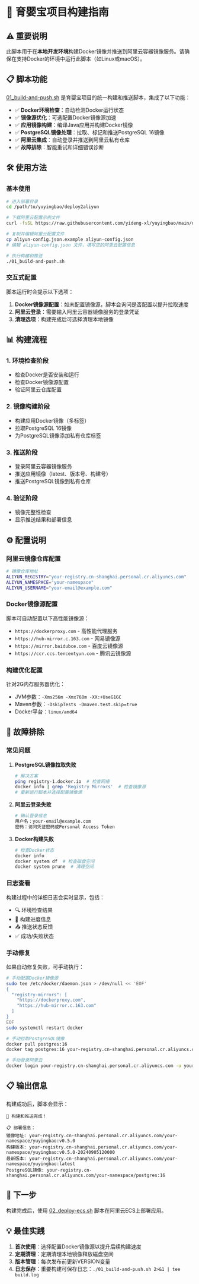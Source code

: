 # 🚀 育婴宝项目构建指南

## ⚠️ 重要说明

此脚本用于在**本地开发环境**构建Docker镜像并推送到阿里云容器镜像服务。请确保在支持Docker的环境中运行此脚本（如Linux或macOS）。

## 📋 脚本功能

[01_build-and-push.sh](https://github.com/yideng-xl/yuyingbao/blob/main/deploy2aliyun/01_build-and-push.sh) 是育婴宝项目的统一构建和推送脚本，集成了以下功能：

- ✅ **Docker环境检查**：自动检测Docker运行状态
- ✅ **镜像源优化**：可选配置Docker镜像源加速
- ✅ **应用镜像构建**：编译Java应用并构建Docker镜像
- ✅ **PostgreSQL镜像处理**：拉取、标记和推送PostgreSQL 16镜像
- ✅ **阿里云集成**：自动登录并推送到阿里云私有仓库
- ✅ **故障排除**：智能重试和详细错误诊断

## 🛠️ 使用方法

### 基本使用

```bash
# 进入部署目录
cd /path/to/yuyingbao/deploy2aliyun

# 下载阿里云配置示例文件
curl -fsSL https://raw.githubusercontent.com/yideng-xl/yuyingbao/main/deploy2aliyun/aliyun-config.json.example -o aliyun-config.json.example

# 复制并编辑阿里云配置文件
cp aliyun-config.json.example aliyun-config.json
# 编辑 aliyun-config.json 文件，填写您的阿里云配置信息

# 执行构建和推送
./01_build-and-push.sh
```

### 交互式配置

脚本运行时会提示以下选项：

1. **Docker镜像源配置**：如未配置镜像源，脚本会询问是否配置以提升拉取速度
2. **阿里云登录**：需要输入阿里云容器镜像服务的登录凭证
3. **清理选项**：构建完成后可选择清理本地镜像

## 📊 构建流程

### 1. 环境检查阶段
- 检查Docker是否安装和运行
- 检查Docker镜像源配置
- 验证阿里云仓库配置

### 2. 镜像构建阶段
- 构建应用Docker镜像（多标签）
- 拉取PostgreSQL 16镜像
- 为PostgreSQL镜像添加私有仓库标签

### 3. 推送阶段
- 登录阿里云容器镜像服务
- 推送应用镜像（latest、版本号、构建号）
- 推送PostgreSQL镜像到私有仓库

### 4. 验证阶段
- 镜像完整性检查
- 显示推送结果和部署信息

## ⚙️ 配置说明

### 阿里云镜像仓库配置

```bash
# 镜像仓库地址
ALIYUN_REGISTRY="your-registry.cn-shanghai.personal.cr.aliyuncs.com"
ALIYUN_NAMESPACE="your-namespace"
ALIYUN_USERNAME="your-email@example.com"
```

### Docker镜像源配置

脚本可自动配置以下高性能镜像源：
- `https://dockerproxy.com` - 高性能代理服务
- `https://hub-mirror.c.163.com` - 网易镜像源
- `https://mirror.baidubce.com` - 百度云镜像源
- `https://ccr.ccs.tencentyun.com` - 腾讯云镜像源

### 构建优化配置

针对2G内存服务器优化：
- JVM参数：`-Xms256m -Xmx768m -XX:+UseG1GC`
- Maven参数：`-DskipTests -Dmaven.test.skip=true`
- Docker平台：`linux/amd64`

## 🔧 故障排除

### 常见问题

1. **PostgreSQL镜像拉取失败**
   ```bash
   # 解决方案
   ping registry-1.docker.io  # 检查网络
   docker info | grep 'Registry Mirrors'  # 检查镜像源
   # 重新运行脚本并选择配置镜像源
   ```

2. **阿里云登录失败**
   ```bash
   # 确认登录信息
   用户名：your-email@example.com
   密码：访问凭证密码或Personal Access Token
   ```

3. **Docker构建失败**
   ```bash
   # 检查Docker状态
   docker info
   docker system df  # 检查磁盘空间
   docker system prune  # 清理空间
   ```

### 日志查看

构建过程中的详细日志会实时显示，包括：
- 🔍 环境检查结果
- 🔨 构建进度信息
- 📤 推送状态反馈
- ✅ 成功/失败状态

### 手动修复

如果自动修复失败，可手动执行：

```bash
# 手动配置Docker镜像源
sudo tee /etc/docker/daemon.json > /dev/null << 'EOF'
{
  "registry-mirrors": [
    "https://dockerproxy.com",
    "https://hub-mirror.c.163.com"
  ]
}
EOF
sudo systemctl restart docker

# 手动拉取PostgreSQL镜像
docker pull postgres:16
docker tag postgres:16 your-registry.cn-shanghai.personal.cr.aliyuncs.com/your-namespace/postgres:16

# 手动登录阿里云
docker login your-registry.cn-shanghai.personal.cr.aliyuncs.com -u your-email@example.com
```

## 📋 输出信息

构建成功后，脚本会显示：

```
🎉 构建和推送完成！

📋 部署信息：
镜像地址: your-registry.cn-shanghai.personal.cr.aliyuncs.com/your-namespace/yuyingbao:v0.5.0
构建版本: your-registry.cn-shanghai.personal.cr.aliyuncs.com/your-namespace/yuyingbao:v0.5.0-20240905120000
最新版本: your-registry.cn-shanghai.personal.cr.aliyuncs.com/your-namespace/yuyingbao:latest
PostgreSQL镜像: your-registry.cn-shanghai.personal.cr.aliyuncs.com/your-namespace/postgres:16
```

## 🚀 下一步

构建完成后，使用 [02_deploy-ecs.sh](https://github.com/yideng-xl/yuyingbao/blob/main/deploy2aliyun/02_deploy-ecs.sh) 脚本在阿里云ECS上部署应用。

## 💡 最佳实践

1. **首次使用**：选择配置Docker镜像源以提升后续构建速度
2. **定期清理**：定期清理本地镜像释放磁盘空间
3. **版本管理**：每次发布前更新VERSION变量
4. **日志保存**：重要构建可保存日志：`./01_build-and-push.sh 2>&1 | tee build.log`